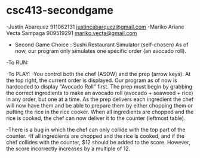 # csc413-secondgame

-Justin Abarquez 911062131 justincabarquez@gmail.com
-Mariko Ariane Vecta Sampaga 909519291 mariko.vecta@gmail.com

- Second Game Choice : Sushi Restaurant Simulator (self-chosen)
As of now, our program only simulates one specific order (an avocado roll). 

-To RUN:

-To PLAY:
-You control both the chef (ASDW) and the prep (arrow keys). At the top right, the current order is displayed. Our program as of now is hardcoded to display "Avocado Roll" first. The prep must begin by grabbing the correct ingredients to make an avocado roll (avocado + seaweed + rice) in any order, but one at a time. As the prep delivers each ingredient the chef will now have them and be able to prepare them by either chopping them or putting the rice in the rice cooker. When all ingredients are chopped and the rice is cooked, the chef can now deliver it to the counter (leftmost table). 

-There is a bug in which the chef can only collide with the top part of the counter.
-If all ingredients are chopped and the rice is cooked, and if the chef collides with the counter, $12 should be added to the score. However, the score incorrectly increases by a multiple of 12.
